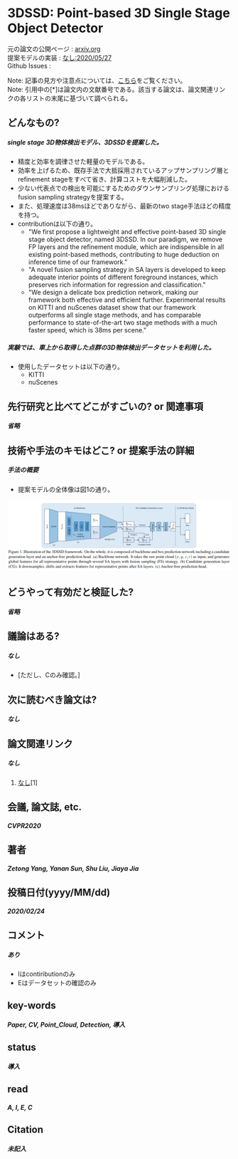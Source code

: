 # 3DSSD: Point-based 3D Single Stage Object Detector

元の論文の公開ページ : [arxiv.org](https://arxiv.org/abs/2002.10187)  
提案モデルの実装 : [なし:2020/05/27]()  
Github Issues : []()  

Note: 記事の見方や注意点については、[こちら](/)をご覧ください。  
Note: 引用中の[*]は論文内の文献番号である。該当する論文は、論文関連リンクの各リストの末尾に基づいて調べられる。

## どんなもの?
##### single stage 3D物体検出モデル、3DSSDを提案した。
- 精度と効率を調律させた軽量のモデルである。
- 効率を上げるため、既存手法で大抵採用されているアップサンプリング層とrefinement stageをすべて省き、計算コストを大幅削減した。
- 少ない代表点での検出を可能にするためのダウンサンプリング処理におけるfusion sampling strategyを提案する。
- また、処理速度は38msほどでありながら、最新のtwo stage手法ほどの精度を持つ。
- contributionは以下の通り。
  - "We first propose a lightweight and effective point-based 3D single stage object detector, named 3DSSD. In our paradigm, we remove FP layers and the refinement module, which are indispensible in all existing point-based methods, contributing to huge deduction on inference time of our framework."
  - "A novel fusion sampling strategy in SA layers is developed to keep adequate interior points of different foreground instances, which preserves rich information for regression and classification."
  - "We design a delicate box prediction network, making our framework both effective and efficient further. Experimental results on KITTI and nuScenes dataset show that our framework outperforms all single stage methods, and has comparable performance to state-of-the-art two stage methods with a much faster speed, which is 38ms per scene."

##### 実験では、車上から取得した点群の3D物体検出データセットを利用した。
- 使用したデータセットは以下の通り。
  - KITTI
  - nuScenes

## 先行研究と比べてどこがすごいの? or 関連事項
##### 省略

## 技術や手法のキモはどこ? or 提案手法の詳細
##### 手法の概要
- 提案モデルの全体像は図1の通り。

![fig1](img/3P3SSOD/fig1.png)

## どうやって有効だと検証した?
##### 省略

## 議論はある?
##### なし
- [ただし、Cのみ確認。]

## 次に読むべき論文は?
##### なし

## 論文関連リンク
##### なし
1. [なし]()[1]

## 会議, 論文誌, etc.
##### CVPR2020

## 著者
##### Zetong Yang, Yanan Sun, Shu Liu, Jiaya Jia

## 投稿日付(yyyy/MM/dd)
##### 2020/02/24

## コメント
##### あり
- Iはcontiributionのみ
- Eはデータセットの確認のみ

## key-words
##### Paper, CV, Point_Cloud, Detection, 導入

## status
##### 導入

## read
##### A, I, E, C

## Citation
##### 未記入
